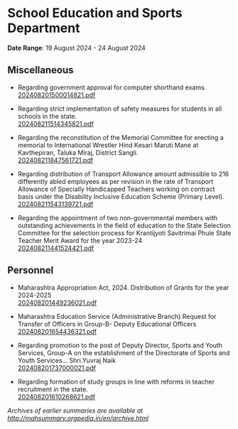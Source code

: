 # School Education and Sports Department

**Date Range**: 19 August 2024 - 24 August 2024


## Miscellaneous
- Regarding government approval for computer shorthand exams.\
  [202408201500014821.pdf](https://gr.maharashtra.gov.in/Site/Upload/Government%20Resolutions/English/202408201500014821.pdf)

- Regarding strict implementation of safety measures for students in all schools in the state.\
  [202408211514345821.pdf](https://gr.maharashtra.gov.in/Site/Upload/Government%20Resolutions/English/202408211514345821.pdf)

- Regarding the reconstitution of the Memorial Committee for erecting a memorial to International Wrestler Hind Kesari Maruti Mane at Kavthepiran, Taluka Miraj, District Sangli.\
  [202408211847561721.pdf](https://gr.maharashtra.gov.in/Site/Upload/Government%20Resolutions/English/202408211847561721.pdf)

- Regarding distribution of Transport Allowance amount admissible to 216 differently abled employees as per revision in the rate of Transport Allowance of Specially Handicapped Teachers working on contract basis under the Disability Inclusive Education Scheme (Primary Level).\
  [202408211543139721.pdf](https://gr.maharashtra.gov.in/Site/Upload/Government%20Resolutions/English/202408211543139721...pdf)

- Regarding the appointment of two non-governmental members with outstanding achievements in the field of education to the State Selection Committee for the selection process for Krantijyoti Savitrimai Phule State Teacher Merit Award for the year 2023-24\
  [202408211441524421.pdf](https://gr.maharashtra.gov.in/Site/Upload/Government%20Resolutions/English/202408211441524421.pdf)

## Personnel
- Maharashtra Appropriation Act, 2024. Distribution of Grants for the year 2024-2025\
  [202408201449236021.pdf](https://gr.maharashtra.gov.in/Site/Upload/Government%20Resolutions/English/202408201449236021.pdf)

- Maharashtra Education Service (Administrative Branch) Request for Transfer of Officers in Group-B- Deputy Educational Officers\
  [202408201654436321.pdf](https://gr.maharashtra.gov.in/Site/Upload/Government%20Resolutions/English/202408201654436321.pdf)

- Regarding promotion to the post of Deputy Director, Sports and Youth Services, Group-A on the establishment of the Directorate of Sports and Youth Services... Shri.Yuvraj Naik\
  [202408201737000021.pdf](https://gr.maharashtra.gov.in/Site/Upload/Government%20Resolutions/English/202408201737000021.pdf)

- Regarding formation of study groups in line with reforms in teacher recruitment in the state.\
  [202408201610268621.pdf](https://gr.maharashtra.gov.in/Site/Upload/Government%20Resolutions/English/202408201610268621.pdf)


*Archives of earlier summaries are available at http://mahsummary.orgpedia.in/en/archive.html*